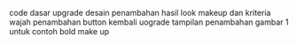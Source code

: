 code dasar
upgrade desain
penambahan hasil look makeup dan kriteria wajah
penambahan button kembali
uograde tampilan
penambahan gambar 1 untuk contoh bold make up
